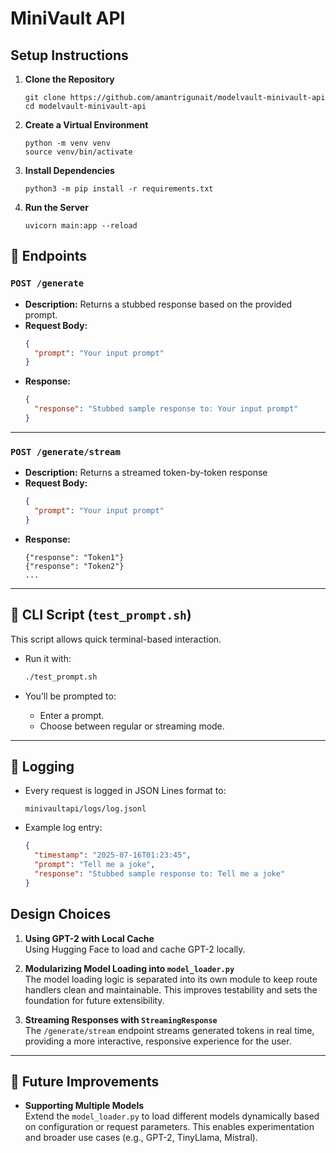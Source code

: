 # MiniVault API

## Setup Instructions

1. **Clone the Repository**

   ```
   git clone https://github.com/amantrigunait/modelvault-minivault-api
   cd modelvault-minivault-api
   ```

2. **Create a Virtual Environment**

   ```
   python -m venv venv
   source venv/bin/activate
   ```

3. **Install Dependencies**

   ```
   python3 -m pip install -r requirements.txt
   ```

4. **Run the Server**

   ```
   uvicorn main:app --reload
   ```


## 🧪 Endpoints

### `POST /generate`

- **Description:** Returns a stubbed response based on the provided prompt.
- **Request Body:**
  ```json
  {
    "prompt": "Your input prompt"
  }
  ```
- **Response:**
  ```json
  {
    "response": "Stubbed sample response to: Your input prompt"
  }
  ```

---

### `POST /generate/stream`

- **Description:** Returns a streamed token-by-token response
- **Request Body:**
  ```json
  {
    "prompt": "Your input prompt"
  }
  ```
- **Response:**
  ```
  {"response": "Token1"}
  {"response": "Token2"}
  ...
  ```

---

## 📜 CLI Script (`test_prompt.sh`)

This script allows quick terminal-based interaction.

- Run it with:
  ```bash
  ./test_prompt.sh
  ```

- You’ll be prompted to:
  - Enter a prompt.
  - Choose between regular or streaming mode.

---

## 📁 Logging

- Every request is logged in JSON Lines format to:
  ```
  minivaultapi/logs/log.jsonl
  ```
- Example log entry:
  ```json
  {
    "timestamp": "2025-07-16T01:23:45",
    "prompt": "Tell me a joke",
    "response": "Stubbed sample response to: Tell me a joke"
  }
  ```

## Design Choices

1. **Using GPT-2 with Local Cache**  
   Using Hugging Face to load and cache GPT-2 locally.

2. **Modularizing Model Loading into `model_loader.py`**  
   The model loading logic is separated into its own module to keep route handlers clean and maintainable. This improves testability and sets the foundation for future extensibility.

3. **Streaming Responses with `StreamingResponse`**  
   The `/generate/stream` endpoint streams generated tokens in real time, providing a more interactive, responsive experience for the user.

---

## 🔮 Future Improvements

- **Supporting Multiple Models**  
  Extend the `model_loader.py` to load different models dynamically based on configuration or request parameters. This enables experimentation and broader use cases (e.g., GPT-2, TinyLlama, Mistral).